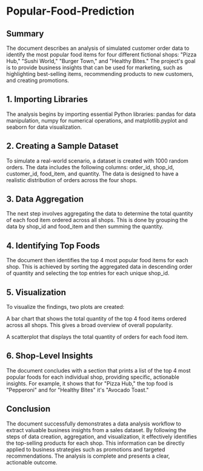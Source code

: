 # Popular-Food-Prediction

## Summary
The document describes an analysis of simulated customer order data to identify the most popular food items for four different fictional shops: "Pizza Hub," "Sushi World," "Burger Town," and "Healthy Bites." The project's goal is to provide business insights that can be used for marketing, such as highlighting best-selling items, recommending products to new customers, and creating promotions.

## 1. Importing Libraries
The analysis begins by importing essential Python libraries: pandas for data manipulation, numpy for numerical operations, and matplotlib.pyplot and seaborn for data visualization.

## 2. Creating a Sample Dataset
To simulate a real-world scenario, a dataset is created with 1000 random orders. The data includes the following columns: order_id, shop_id, customer_id, food_item, and quantity. The data is designed to have a realistic distribution of orders across the four shops.

## 3. Data Aggregation
The next step involves aggregating the data to determine the total quantity of each food item ordered across all shops. This is done by grouping the data by shop_id and food_item and then summing the quantity.

## 4. Identifying Top Foods
The document then identifies the top 4 most popular food items for each shop. This is achieved by sorting the aggregated data in descending order of quantity and selecting the top entries for each unique shop_id.

## 5. Visualization
To visualize the findings, two plots are created:

A bar chart that shows the total quantity of the top 4 food items ordered across all shops. This gives a broad overview of overall popularity.

A scatterplot that displays the total quantity of orders for each food item.

## 6. Shop-Level Insights
The document concludes with a section that prints a list of the top 4 most popular foods for each individual shop, providing specific, actionable insights. For example, it shows that for "Pizza Hub," the top food is "Pepperoni" and for "Healthy Bites" it's "Avocado Toast."

## Conclusion
The document successfully demonstrates a data analysis workflow to extract valuable business insights from a sales dataset. By following the steps of data creation, aggregation, and visualization, it effectively identifies the top-selling products for each shop. This information can be directly applied to business strategies such as promotions and targeted recommendations. The analysis is complete and presents a clear, actionable outcome.
